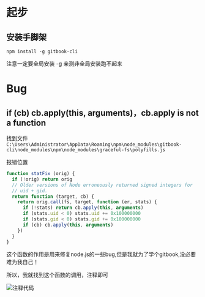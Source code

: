 # 起步

## 安装手脚架

```
npm install -g gitbook-cli
```

注意一定要全局安装 -g
亲测非全局安装跑不起来



# Bug

## if (cb) cb.apply(this, arguments)，cb.apply is not a function

找到文件 `C:\Users\Administrator\AppData\Roaming\npm\node_modules\gitbook-cli\node_modules\npm\node_modules\graceful-fs\polyfills.js`



报错位置

```javascript
function statFix (orig) {
  if (!orig) return orig
  // Older versions of Node erroneously returned signed integers for
  // uid + gid.
  return function (target, cb) {
    return orig.call(fs, target, function (er, stats) {
      if (!stats) return cb.apply(this, arguments)
      if (stats.uid < 0) stats.uid += 0x100000000
      if (stats.gid < 0) stats.gid += 0x100000000
      if (cb) cb.apply(this, arguments)
    })
  }
}
```

这个函数的作用是用来修复node.js的一些bug,但是我就为了学个gitbook,没必要难为我自己！

所以，我就找到这个函数的调用，注释即可

![注释代码](https://img-blog.csdnimg.cn/20200905015630899.png#pic_center)